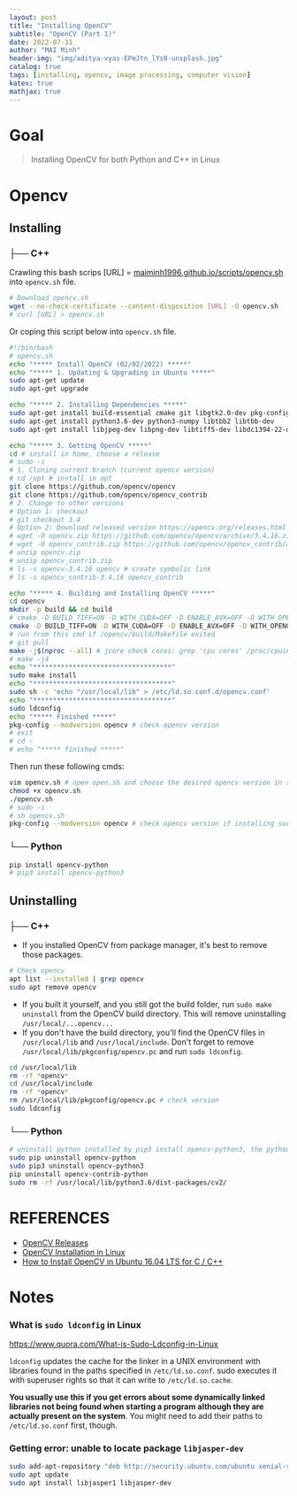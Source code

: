 ```yaml
---
layout: post
title: "Installing OpenCV"
subtitle: "OpenCV (Part 1)"
date: 2022-07-31
author: "MAI Minh"
header-img: "img/aditya-vyas-EPmJtn_lYs0-unsplash.jpg"
catalog: true
tags: [installing, opencv, image processing, computer vision]
katex: true
mathjax: true
---
```


# Goal 
> Installing OpenCV for both Python and C++ in Linux

# Opencv

## Installing

### ├── C++

Crawling this bash scrips [URL] = [maiminh1996.github.io/scripts/opencv.sh](/scripts/opencv.sh) into `opencv.sh` file.
```bash
# Download opencv.sh
wget --no-check-certificate --content-disposition [URL] -O opencv.sh
# curl [URL] > opencv.sh
```
Or coping this script below into `opencv.sh` file.
```bash
#!/bin/bash
# opencv.sh
echo "***** Install OpenCV (02/02/2022) *****"
echo "***** 1. Updating & Upgrading in Ubuntu *****"
sudo apt-get update
sudo apt-get upgrade

echo "***** 2. Installing Dependencies *****"
sudo apt-get install build-essential cmake git libgtk2.0-dev pkg-config libavcodec-dev libavformat-dev libswscale-dev
sudo apt-get install python3.6-dev python3-numpy libtbb2 libtbb-dev
sudo apt-get install libjpeg-dev libpng-dev libtiff5-dev libdc1394-22-dev libeigen3-dev libtheora-dev libvorbis-dev libxvidcore-dev libx264-dev sphinx-common libtbb-dev yasm libfaac-dev libopencore-amrnb-dev libopencore-amrwb-dev libopenexr-dev libgstreamer-plugins-base1.0-dev libavutil-dev libavfilter-dev libavresample-dev libjasper-dev

echo "***** 3. Getting OpenCV *****"
cd # install in home, choose a release
# sudo -s
# 1. Cloning current branch (current opencv version)
# cd /opt # install in opt
git clone https://github.com/opencv/opencv
git clone https://github.com/opencv/opencv_contrib
# 2. Change to other versions
# Option 1: checkout
# git checkout 3.4
# Option 2: Download released version https://opencv.org/releases.html
# wget -O opencv.zip https://github.com/opencv/opencv/archive/3.4.16.zip
# wget -O opencv_contrib.zip https://github.com/opencv/opencv_contrib/archive/3.4.16.zip
# unzip opencv.zip
# unzip opencv_contrib.zip
# ls -s opencv-3.4.16 opencv # create symbolic link
# ls -s opencv_contrib-3.4.16 opencv_contrib

echo "***** 4. Building and Installing OpenCV *****"
cd opencv
mkdir -p build && cd build
# cmake -D BUILD_TIFF=ON -D WITH_CUDA=OFF -D ENABLE_AVX=OFF -D WITH_OPENGL=OFF -D WITH_OPENCL=OFF -D WITH_IPP=OFF -D WITH_TBB=ON -D BUILD_TBB=ON -D WITH_EIGEN=OFF -D WITH_V4L=OFF -D WITH_VTK=OFF -D BUILD_TESTS=OFF -D BUILD_PERF_TESTS=OFF -D CMAKE_BUILD_TYPE=RELEASE -D CMAKE_INSTALL_PREFIX=/usr/local -D OPENCV_EXTRA_MODULES_PATH=/opt/opencv_contrib/modules /opt/opencv/
cmake -D BUILD_TIFF=ON -D WITH_CUDA=OFF -D ENABLE_AVX=OFF -D WITH_OPENGL=OFF -D WITH_OPENCL=OFF -D WITH_IPP=OFF -D WITH_TBB=ON -D BUILD_TBB=ON -D WITH_EIGEN=OFF -D WITH_V4L=OFF -D WITH_VTK=OFF -D BUILD_TESTS=OFF -D BUILD_PERF_TESTS=OFF -D CMAKE_BUILD_TYPE=RELEASE -D CMAKE_INSTALL_PREFIX=/usr/local -D OPENCV_EXTRA_MODULES_PATH=~/opencv_contrib/modules ~/opencv/
# run from this cmd if /opencv/build/Makefile exited
# git pull
make -j$(nproc --all) # jcore check cores: grep 'cpu cores' /proc/cpuinfo | uniq hoac nproc --all
# make -j4
echo "***********************************"
sudo make install
echo "***********************************"
sudo sh -c 'echo "/usr/local/lib" > /etc/ld.so.conf.d/opencv.conf'
echo "***********************************"
sudo ldconfig
echo "***** Finished *****"
pkg-config --modversion opencv # check opencv version
# exit
# cd ~
# echo "***** finished *****"
```
Then run these following cmds:
```bash
vim opencv.sh # open open.sh and choose the desired opencv version in step 3. get opencv
chmod +x opencv.sh  
./opencv.sh
# sudo -s 
# sh opencv.sh
pkg-config --modversion opencv # check opencv version if installing success
```

### └── Python

```bash
pip install opencv-python
# pip3 install opencv-python3
```

## Uninstalling

### ├── C++

- If you installed OpenCV from package manager, it's best to remove those packages. 

```bash
# Check opencv 
apt list --installed | grep opencv
sudo apt remove opencv
```
- If you built it yourself, and you still got the build folder, run `sudo make uninstall` from the OpenCV build directory. This will remove uninstalling `/usr/local/...opencv...`
- If you don't have the build directory, you'll find the OpenCV files in `/usr/local/lib` and `/usr/local/include`. Don't forget to remove `/usr/local/lib/pkgconfig/opencv.pc` and run `sudo ldconfig`.

```bash
cd /usr/local/lib
rm -rf *opencv*
cd /usr/local/include
rm -rf *opencv*
rm /usr/local/lib/pkgconfig/opencv.pc # check version
sudo ldconfig
```

### └── Python

```bash
# uninstall python installed by pip3 install opencv-python3, the python built from source (c++) is another one
sudo pip uninstall opencv-python
sudo pip3 uninstall opencv-python3
pip uninstall opencv-contrib-python
sudo rm -rf /usr/local/lib/python3.6/dist-packages/cv2/
```

# REFERENCES
- [OpenCV Releases](https://opencv.org/releases.html)
- [OpenCV Installation in Linux](https://docs.opencv.org/4.x/d7/d9f/tutorial_linux_install.html#tutorial_linux_install_detailed_basic_download)
- [How to Install OpenCV in Ubuntu 16.04 LTS for C / C++](http://www.codebind.com/cpp-tutorial/install-opencv-ubuntu-cpp/)

# Notes

### What is `sudo ldconfig` in Linux

<https://www.quora.com/What-is-Sudo-Ldconfig-in-Linux>

`ldconfig` updates the cache for the linker in a UNIX environment with libraries found in the paths specified in `/etc/ld.so.conf`. sudo executes it with superuser rights so that it can write to `/etc/ld.so.cache`.

**You usually use this if you get errors about some dynamically linked libraries not being found when starting a program although they are actually present on the system**. You might need to add their paths to `/etc/ld.so.conf` first, though.

### Getting error: unable to locate package `libjasper-dev`
```bash
sudo add-apt-repository "deb http://security.ubuntu.com/ubuntu xenial-security main"
sudo apt update
sudo apt install libjasper1 libjasper-dev
```